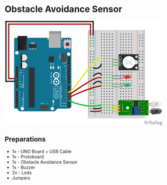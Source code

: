 # Obstacle Avoidance Sensor

![Obstacle Avoidance Sensor Fritzing Project](Obstacle_Avoidance_Sensor.png)

## Preparations

- 1x - UNO Board + USB Cable
- 1x - Protoboard
- 1x - Obstacle Avoidance Sensor
- 1x - Buzzer
- 2x - Leds
- Jumpers
